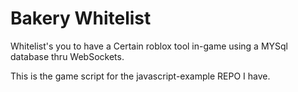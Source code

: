 # Bakery Whitelist

Whitelist's you to have a Certain roblox tool in-game using a MYSql database thru WebSockets.

This is the game script for the javascript-example REPO I have.
